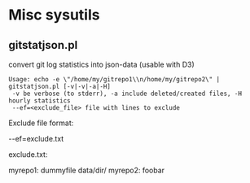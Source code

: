 Misc sysutils
=============

  gitstatjson.pl
  --------------

  convert git log statistics into json-data (usable with D3)

    Usage: echo -e \"/home/my/gitrepo1\\n/home/my/gitrepo2\" | gitstatjson.pl [-v|-v|-a|-H]
     -v be verbose (to stderr), -a include deleted/created files, -H hourly statistics
     --ef=<exclude_file> file with lines to exclude

  Exclude file format:

  --ef=exclude.txt

  exclude.txt:

  myrepo1:
     dummyfile
     data/dir/
  myrepo2:
     foobar

